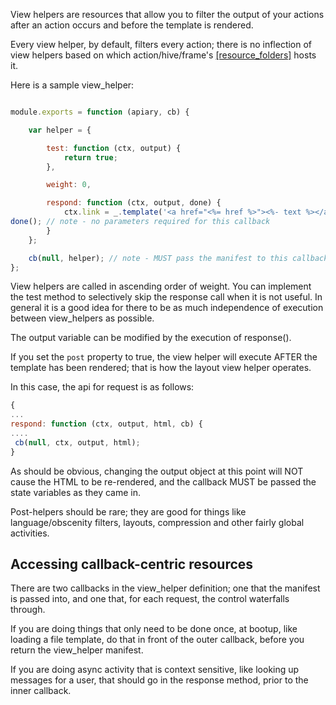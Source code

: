 View helpers are resources that allow you to filter the output of your actions after an action occurs and before the template is rendered. 

Every view helper, by default, filters every action; there is no inflection of view helpers based on which action/hive/frame's [[resource_folders]](resource_folder) hosts it.

Here is a sample view_helper:

``` javascript

module.exports = function (apiary, cb) {

	var helper = {

		test: function (ctx, output) {
		    return true;
		},

		weight: 0,

		respond: function (ctx, output, done) {
			ctx.link = _.template('<a href="<%= href %>"><%- text %></a>');
done(); // note - no parameters required for this callback
		}
	};

	cb(null, helper); // note - MUST pass the manifest to this callback. 
};

```

View helpers are called in ascending order of weight. You can implement the test method to selectively skip the response call when it is not useful. In general it is a good idea for there to be as much independence of execution between view_helpers as possible. 

The output variable can be modified by the execution of response(). 

If you set the `post` property to true, the view helper will execute AFTER the template has been rendered; that is how the layout view helper operates. 

In this case, the api for request is as follows: 

``` javascript
{
...
respond: function (ctx, output, html, cb) {
.... 
 cb(null, ctx, output, html);
}
```

As should be obvious, changing the output object at this point will NOT cause the HTML to be re-rendered, and the callback MUST be passed the state variables as they came in. 

Post-helpers should be rare; they are good for things like language/obscenity filters, layouts, compression and other fairly global activities.

## Accessing callback-centric resources

There are two callbacks in the view_helper definition; one that the manifest is passed into, and one that, for each request, the control waterfalls through. 

If you are doing things that only need to be done once, at bootup, like loading a file template, do that in front of the outer callback, before you return the view_helper manifest. 

If you are doing async activity that is context sensitive, like looking up messages for a user, that should go in the response method, prior to the inner callback.